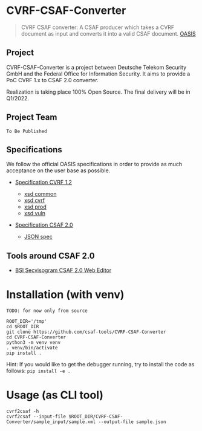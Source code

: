 # CVRF-CSAF-Converter


> CVRF CSAF converter: A CSAF producer which takes a CVRF document as input and converts it into a valid CSAF document. [OASIS](https://docs.oasis-open.org/csaf/csaf/v2.0/csd01/csaf-v2.0-csd01.html)

## Project

CVRF-CSAF-Converter is a project between Deutsche Telekom Security GmbH and the Federal Office for Information Security. It aims to provide a PoC CVRF 1.x to CSAF 2.0 converter. 

Realization is taking place 100% Open Source. The final delivery will be in Q1/2022.

## Project Team

``` To Be Published ```

## Specifications

We follow the official OASIS specifications in order to provide as much acceptance on the user base as possible.

- [Specification CVRF 1.2](http://docs.oasis-open.org/csaf/csaf-cvrf/v1.2/cs01/csaf-cvrf-v1.2-cs01.html)
   - [xsd common](http://docs.oasis-open.org/csaf/ns/csaf-cvrf/v1.2/common)
   - [xsd cvrf](http://docs.oasis-open.org/csaf/ns/csaf-cvrf/v1.2/cvrf)
   - [xsd prod](http://docs.oasis-open.org/csaf/ns/csaf-cvrf/v1.2/prod)
   - [xsd vuln](http://docs.oasis-open.org/csaf/ns/csaf-cvrf/v1.2/vuln)


- [Specification CSAF 2.0](https://docs.oasis-open.org/csaf/csaf/v2.0/csd01/csaf-v2.0-csd01.html) 
   - [JSON spec](https://docs.oasis-open.org/csaf/csaf/v2.0/csd01/schemas/csaf_json_schema.json)

## Tools around CSAF 2.0

- [BSI Secvisogram CSAF 2.0 Web Editor](https://github.com/secvisogram/secvisogram)


# Installation (with venv)
``` TODO: for now only from source ```

```shell script
ROOT_DIR='/tmp'
cd $ROOT_DIR
git clone https://github.com/csaf-tools/CVRF-CSAF-Converter
cd CVRF-CSAF-Converter
python3 -m venv venv
. venv/bin/activate
pip install .
```

Hint: If you would like to get the debugger running, try to install the code as follows: `pip install -e .`

# Usage (as CLI tool)
```shell script
cvrf2csaf -h
cvrf2csaf --input-file $ROOT_DIR/CVRF-CSAF-Converter/sample_input/sample.xml --output-file sample.json
```
